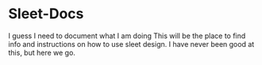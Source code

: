 # Sleet-Docs
I guess I need to document what I am doing This will be the place to find info and instructions on how to use sleet design. I have never been good at this, but here we go.
